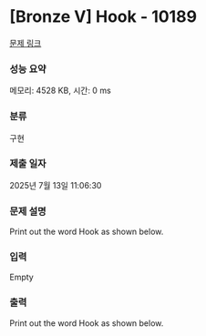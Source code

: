 # [Bronze V] Hook - 10189 

[문제 링크](https://www.acmicpc.net/problem/10189) 

### 성능 요약

메모리: 4528 KB, 시간: 0 ms

### 분류

구현

### 제출 일자

2025년 7월 13일 11:06:30

### 문제 설명

<p>Print out the word Hook as shown below.</p>

### 입력 

 Empty

### 출력 

 <p>Print out the word Hook as shown below.</p>

